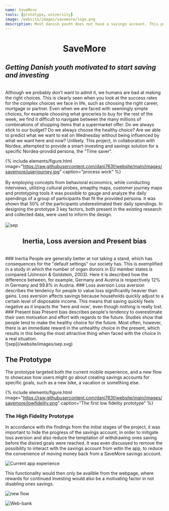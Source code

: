 ```yaml
---
name: SaveMore
tools: [prototype, university]
image: /website/images/savemore/logo.png
description: Most danish youth does not have a savings account. This project, made in collaboration with Nordea, used theory from behavioral economics to attempt to mitigate this issue.
--- 
```

# <center>SaveMore<center/>
## *Getting Danish youth motivated to start saving and investing*
<br>
Although we probably don’t want to admit it, we humans are bad at making the right choices. This is clearly seen when you look at the success rates for the complex choices we face in life, such as choosing the right career, mortgage or partner. Even when we are faced with seemingly simple choices, for example choosing what groceries to buy for the rest of the week, we find it difficult to navigate between the many millions of combinations of shopping items that a supermarket offer. Do we always stick to our budget? Do we always choose the healthy choice? Are we able to predict what we want to eat on Wednesday without being influenced by what we want here and now? Unlikely. This project, in collaboration with Nordea, attempted to provide a smart-investing and savings solution for a specific Nordea-provdid persona, the "Time saver". 

{% include elements/figure.html image="https://raw.githubusercontent.com/dani763f/website/main/images/savemore/userjourney.jpg" caption="process work" %}  
<br>
By employing concepts from behavioral economics, while conducting interviews, utilizing cultural probes, emapthy maps, customer journey maps and prototyping tools it was possible to gauge and analyze the daily spendings of a group of participants that fit the provided persona. it was shown that 50% of the participants underestimated their daily spendings.
In designing the prototype 3 key factors, both present in the existing research and collected data, were used to inform the design.  
<br>
![sep](/website/images/sep.svg)

## <center>Inertia, Loss aversion and Present bias<center/>
<br>
### Inertia  
People are generally better at not taking a stand, which has consequences for the "default settings" our society has. This is exemplified in a study in which the number of organ donors in EU member states is compared (Johnson & Goldstein, 2003). Here it is described how the difference between, for example, Germany and Austria is respectively 12% in Germany and 99.8% in Austria.  
### Loss aversion  
Loss aversion describes the tendency for people to value loss significantly heavier than gains. Loss aversion affects savings because households quickly adjust to a certain level of disposable income. This means that saving quickly feels negative as it impacts the 'here and now', even though nothing is really lost.  
### Present bias  
Present bias describes people's tendency to overestimate their own motivation and effort with regards to the future. Studies show that people tend to make the healthy choice for the future. Most often, however, there is an immediate reward in the unhealthy choice in the present, which results in this being the most attractive thing when faced with the choice in a real situation.  
<br>
![sep](/website/images/sep.svg)

## The Prototype  
The prototype targeted both the current mobile experience, and a new flow to showcase how users might go about creating savings accounts for specific goals, such as a new bike, a vacation or something else. 

{% include elements/figure.html image="https://raw.githubusercontent.com/dani763f/website/main/images/savemore/lowfidelity.png" caption="The first low fidelity prototype" %}  



### The High Fidelity Prototype  

In accordance with the findings from the initial stages of the project, it was important to hide the progress of the savings account, in order to mitigate loss aversion and also reduce the temptation of withdrawing ones saving before the disired goals were reached. It was even discussed to remove the possibility to interact with the savings account from witin the app, to reduce the convenience of moving money back from a SaveMore savings account.

![Current app experience](/website/images/savemore/prototype/1.png)  

This functionality would then only be avalible from the webpage, where rewards for continued investing would also be a motivating factor in not disabling ones savings.  

![new flow](/website/images/savemore/prototype/2.png)  

![Web-bank](/website/images/savemore/prototype/3.png)